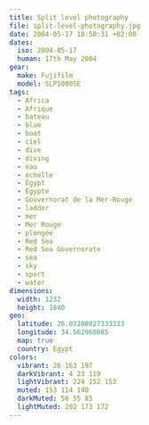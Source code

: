 ```yaml
---
title: Split level photography
file: split-level-photography.jpg
date: 2004-05-17 18:50:31 +02:00
dates:
  iso: 2004-05-17
  human: 17th May 2004
gear:
  make: Fujifilm
  model: SLP1000SE
tags:
  - Africa
  - Afrique
  - bateau
  - blue
  - boat
  - ciel
  - dive
  - diving
  - eau
  - échelle
  - Egypt
  - Égypte
  - Gouvernorat de la Mer-Rouge
  - ladder
  - mer
  - Mer Rouge
  - plongée
  - Red Sea
  - Red Sea Governorate
  - sea
  - sky
  - sport
  - water
dimensions:
  width: 1232
  height: 1840
geo:
  latitude: 26.03208027333333
  longitude: 34.562968085
  map: true
  country: Egypt
colors:
  vibrant: 26 163 197
  darkVibrant: 4 23 119
  lightVibrant: 224 152 153
  muted: 153 114 140
  darkMuted: 56 55 85
  lightMuted: 202 173 172
---
```



